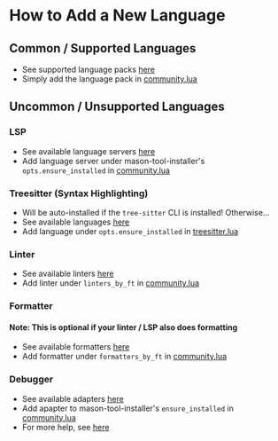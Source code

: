 # How to Add a New Language

## Common / Supported Languages

- See supported language packs [here](https://github.com/AstroNvim/astrocommunity/tree/main/lua/astrocommunity/pack)
- Simply add the language pack in [community.lua](./lua/community.lua)

## Uncommon / Unsupported Languages

### LSP

- See available language servers [here](https://github.com/mason-org/mason-registry/tree/main/packages)
- Add language server under mason-tool-installer's `opts.ensure_installed` in [community.lua](./lua/community.lua)

### Treesitter (Syntax Highlighting)

- Will be auto-installed if the `tree-sitter` CLI is installed! Otherwise...
- See available languages [here](https://github.com/nvim-treesitter/nvim-treesitter?tab=readme-ov-file#supported-languages)
- Add language under `opts.ensure_installed` in [treesitter.lua](./lua/plugins/treesitter.lua)

### Linter

- See available linters [here](https://github.com/mfussenegger/nvim-lint?tab=readme-ov-file#available-linters)
- Add linter under `linters_by_ft` in [community.lua](./lua/community.lua)

### Formatter

#### Note: This is optional if your linter / LSP also does formatting

- See available formatters [here](https://github.com/stevearc/conform.nvim?tab=readme-ov-file#formatters)
- Add formatter under `formatters_by_ft` in [community.lua](./lua/community.lua)

### Debugger

- See available adapters [here](https://github.com/jay-babu/mason-nvim-dap.nvim/blob/main/lua/mason-nvim-dap/mappings/source.lua)
- Add apapter to mason-tool-installer's `ensure_installed` in [community.lua](./lua/community.lua)
- For more help, see [here](https://docs.astronvim.com/recipes/dap/)
